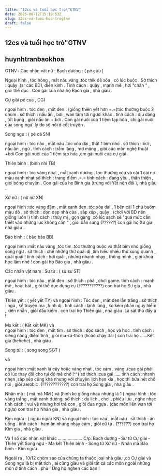 ```yaml
---
title: "12cs và tuổi học trò\"GTNV"
date: 2025-06-12T15:19:53Z
slug: 12cs-va-tuoi-hoc-trogtnv
draft: false
---
```


## 12cs và tuổi học trò"GTNV

## huynhtranbaokhoa

GTNV :
Các nhân vật nữ :
Bạch dương : ( pé cừu )

Ngoại hình , tóc hồng , mắt nâu vàng .tóc thik để xõa , có lúc buộc .
Sở thích : quậy .(sr các BD), điền kinh .
Tính cách : quậy , mạnh mẽ , hơi "chằn " , giỏi thể dục .
Con gái của nhà họ Bạch gia , nhà giàu .
 
Cự giải  pé cua , CG)

ngoại hình : tóc đen , mắt đen . (giống thiên yết hơn =.=)tóc thường buộc 2 chùm .
sở thích : nấu ăn , bơi , wan tâm tới người khác .
tính cách : dịu dàng , tốt bụng , giỏi nấu ăn + bơi .
Con gái nuôi của 1 tiệm tạp hóa , chị gái nuôi của song ngư .lý do sẽ nói ở cốt truyện .
 
Song ngư : ( pé cá SN)

ngoại hình : tóc nâu , mắt nâu .tóc xỏa dài , thắt 1 bím nhỏ .
sở thích : bơi , nấu ăn , ngủ .
tính cách : trầm lặng , mơ mộng , giỏi các môn nghệ thuật +bơi
Con gái nuôi của 1 tiệm tạp hóa ,em gái nuôi của cự giải .

Thiên bình : (bình nhi TB)

ngoại hình : tóc vàng nhạt , mắt xanh dương . tóc thường xỏa và cài 1 cái nơ màu xanh nhạt 
sở thích : trang điểm .=.=
tính cách : đáng yêu , thân thiện , giỏi bóng chuyền .
Con gái của họ Bình gia (trùng với Yết nên đổi ), nhà  giàu .

Xử nữ : ( nữ nữ XN)

ngoại hình :tóc vàng đậm , mắt xanh đen .tóc xỏa dài , 1 bên cài 1 chú bướm màu đỏ .
sở thích : dọn dẹp nhà cửa , sắp xếp , quậy . (chơi với BD nên giống luôn !)
tính cách : thùy mị , gọn gàng ,có lúc sạch sẽ "quá mức cần thiết vào những lúc không cần " , giỏi bắn súng (??????)
con gái họ Xử gia , nhà giàu .
 
Bảo bình : ( bảo bảo BB)

ngoại hình :mắt nâu vàng ,tóc tím .tóc thường buộc và thắt bím nhỏ giống song ngư .
sở thích : chế những thứ quái dị  ,tìm hiểu nhiều thứ xung quanh , quái quái !
tính cách : hơi quái , nhưng nhanh nhạy , thông minh , giỏi khoa học lắm nhé !
con gái họ Bảo gia , nhà giàu .

 
Các nhân vật nam :
Sư tử : ( sư sư ST)



ngoại hình : tóc nâu , mắt đen .
sở thích : phá , chơi game.
tính cách : mạnh mẽ , hoạt bát , giỏi thể dục dụng cụ (???????????)
con trai họ Sư gia , nhà giàu .

Thiên yết : ( yết yết TY)
 và 
ngoại hình : Tóc đen , mắt đen lẫn trắng .
sở thích : ngủ , kể truyện ma , kinh dị .
tính cách : lạnh lùng , ko kém phần nguy hiểm , kiên nhẫn , giỏi đấu kiếm .
con trai họ Thiên gia , nhà giàu .Là sát thủ đấy ạ !

Ma kết : ( Kết kết MK)
 và  
ngoại hình : tóc đen , mắt tím .
sở thích : đọc sách , học và học .
tính cách : siêng năng ,điềm tĩnh , giỏi ma-ra-thon (hoặc chạy dài )
con trai họ ......Kết gia (hehehe)  , nhà giàu .

Song tử : ( song song SGT )

 và 
 
ngoại hình :mắt xanh lá cây hoặc vàng nhạt , tóc xám , vàng .(cua gái phải có lúc thay đổi cho tụi đó mê chớ  !^^)
sở thích :cua gái .....
tính cách :nhanh nhẹn ,sắp xếp cũng khá nhưng với chuyện lịch hẹn kia , học thì bừa hết chỗ nói , giỏi aerobic .(????????????)
con trai họ Song gia , nhà giàu .

Nhân mã : ( mã mã NM )
 và 
(hình ko giống nhau nhưng là 1 )
ngoại hình : tóc vàng trắng , mắt xanh dương.
sở thích : du lịch , chơi , phiêu lưu  , nghe nhạc
tính cách : vui vẻ nhưng hơi trẻ con , giỏi đua ngựa . (các môn liên wan tới ngựa)
con trai họ Nhân gia , nhà giàu .

Kim ngưu : ( ngưu ngưu KN)
và
ngoại hình : tóc nâu , mắt nâu .
sở thích : ăn uống .
tính cách : ham ăn nhưng nhạy cảm , giỏi cử tạ . (??????)
con trai họ Kim gia , nhà giàu .
 
Và 1 số các nhân vật khác ....................
C/p:
Bạch dương - Sư tử
Cự giải - Thiên yết
Song ngư - Ma kết
Thiên bình - Song tử
Xử nữ - Nhân mã
Bảo bình - Kim ngưu
 
Ngoài ra , 10/12 chòm sao của chúng ta thuộc loại nhà giàu ,có Cự giải và Song ngư là bị mất tích , ai cũng giàu và giỏi tất cả các môn ngoài những môn ở tính cách .
phù ! Ủng hộ nghen các bạn !